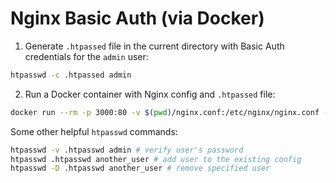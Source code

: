 # Nginx Basic Auth (via Docker)

1. Generate `.htpassed` file in the current directory with Basic Auth credentials for the `admin` user:

```sh
htpasswd -c .htpassed admin
```

2. Run a Docker container with Nginx config and `.htpassed` file:

```sh
docker run --rm -p 3000:80 -v $(pwd)/nginx.conf:/etc/nginx/nginx.conf -v $(pwd)/.htpasswd:/etc/nginx/.htpasswd nginx:1.22.1
```

Some other helpful `htpasswd` commands:

```sh
htpasswd -v .htpasswd admin # verify user's password
htpasswd .htpasswd another_user # add user to the existing config
htpasswd -D .htpasswd another_user # remove specified user
```
